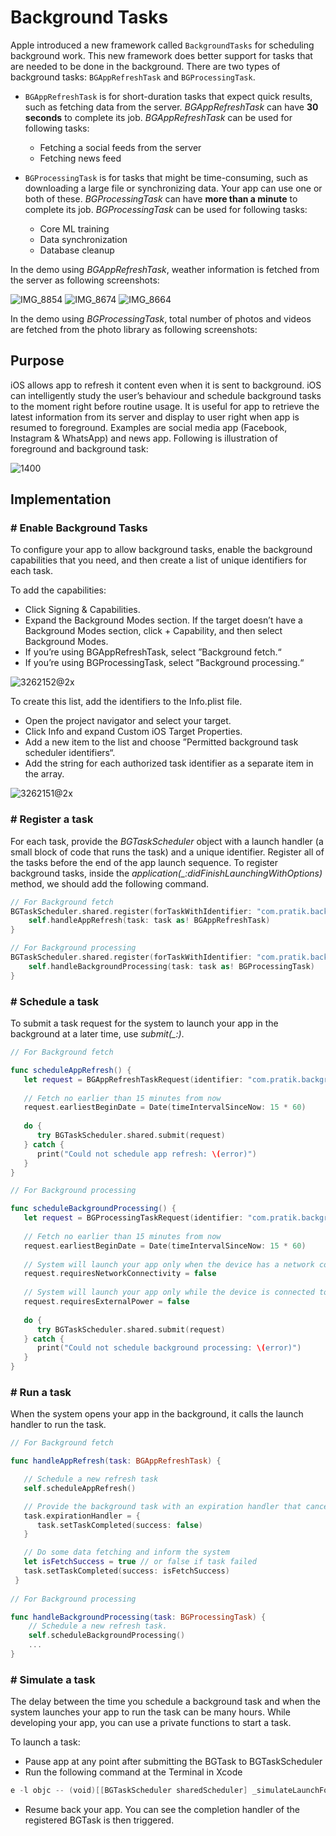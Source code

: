 # Background Tasks

Apple introduced a new framework called `BackgroundTasks` for scheduling background work. This new framework does better support for tasks that are needed to be done in the background. There are two types of background tasks: `BGAppRefreshTask` and `BGProcessingTask`.

- `BGAppRefreshTask` is for short-duration tasks that expect quick results, such as fetching data from the server. *BGAppRefreshTask* can have **30 seconds** to complete its job. *BGAppRefreshTask* can be used for following tasks:
    - Fetching a social feeds from the server
    - Fetching news feed

- `BGProcessingTask` is for tasks that might be time-consuming, such as downloading a large file or synchronizing data. Your app can use one or both of these. *BGProcessingTask* can have **more than a minute** to complete its job. *BGProcessingTask* can be used for following tasks:
    - Core ML training 
    - Data synchronization
    - Database cleanup

In the demo using *BGAppRefreshTask*, weather information is fetched from the server as following screenshots:

![IMG_8854](https://user-images.githubusercontent.com/96768526/170833023-afd7674f-3b58-4b44-8654-aaa6b95454f0.PNG)
![IMG_8674](https://user-images.githubusercontent.com/96768526/170833254-a53fd80e-40c2-4814-8a01-7187c66e5c01.PNG)
![IMG_8664](https://user-images.githubusercontent.com/96768526/170833140-fd1b71f9-718e-4ffc-b17b-63046b4d08b3.PNG)

In the demo using *BGProcessingTask*, total number of photos and videos are fetched from the photo library as following screenshots:

## Purpose

iOS allows app to refresh it content even when it is sent to background. iOS can intelligently study the user’s behaviour and schedule background tasks to the moment right before routine usage. It is useful for app to retrieve the latest information from its server and display to user right when app is resumed to foreground. Examples are social media app (Facebook, Instagram & WhatsApp) and news app. Following is illustration of foreground and background task:

![1400](https://user-images.githubusercontent.com/96768526/170824992-33f362df-4399-472a-aa95-8a090deec43b.png)

## Implementation

### # Enable Background Tasks

To configure your app to allow background tasks, enable the background capabilities that you need, and then create a list of unique identifiers for each task.

To add the capabilities:

- Click Signing & Capabilities.
- Expand the Background Modes section. If the target doesn’t have a Background Modes section, click + Capability, and then select Background Modes.
- If you’re using BGAppRefreshTask, select ”Background fetch.“
- If you’re using BGProcessingTask, select ”Background processing.“

![3262152@2x](https://user-images.githubusercontent.com/96768526/170824969-cb6808c1-bf00-4025-a0f4-6cf6e72e7699.png)

To create this list, add the identifiers to the Info.plist file.

- Open the project navigator and select your target.
- Click Info and expand Custom iOS Target Properties.
- Add a new item to the list and choose ”Permitted background task scheduler identifiers“.
- Add the string for each authorized task identifier as a separate item in the array.
 
![3262151@2x](https://user-images.githubusercontent.com/96768526/170825096-ce1d28c3-dae6-4b9c-8e4c-a08b0377b44b.png)

### # Register a task

For each task, provide the *BGTaskScheduler* object with a launch handler (a small block of code that runs the task) and a unique identifier. Register all of the tasks before the end of the app launch sequence. To register background tasks, inside the *application(_:didFinishLaunchingWithOptions)* method, we should add the following command.

```swift
// For Background fetch
BGTaskScheduler.shared.register(forTaskWithIdentifier: "com.pratik.backgrounds.BGFetch", using: nil) { task in
    self.handleAppRefresh(task: task as! BGAppRefreshTask)
}

// For Background processing
BGTaskScheduler.shared.register(forTaskWithIdentifier: "com.pratik.backgrounds.BGProcessing", using: nil) { task in
    self.handleBackgroundProcessing(task: task as! BGProcessingTask)
}
```

### # Schedule a task

To submit a task request for the system to launch your app in the background at a later time, use *submit(_:)*.

```swift
// For Background fetch

func scheduleAppRefresh() {
   let request = BGAppRefreshTaskRequest(identifier: "com.pratik.backgrounds.BGFetch")
   
   // Fetch no earlier than 15 minutes from now
   request.earliestBeginDate = Date(timeIntervalSinceNow: 15 * 60)
        
   do {
      try BGTaskScheduler.shared.submit(request)
   } catch {
      print("Could not schedule app refresh: \(error)")
   }
}

// For Background processing

func scheduleBackgroundProcessing() {
   let request = BGProcessingTaskRequest(identifier: "com.pratik.backgrounds.BGProcessing")
   
   // Fetch no earlier than 15 minutes from now
   request.earliestBeginDate = Date(timeIntervalSinceNow: 15 * 60)
        
   // System will launch your app only when the device has a network connection
   request.requiresNetworkConnectivity = false
   
   // System will launch your app only while the device is connected to external power
   request.requiresExternalPower = false
   
   do {
      try BGTaskScheduler.shared.submit(request)
   } catch {
      print("Could not schedule background processing: \(error)")
   }
}
```
### # Run a task

When the system opens your app in the background, it calls the launch handler to run the task.

```swift
// For Background fetch

func handleAppRefresh(task: BGAppRefreshTask) {

   // Schedule a new refresh task
   self.scheduleAppRefresh()

   // Provide the background task with an expiration handler that cancels the operation
   task.expirationHandler = {
      task.setTaskCompleted(success: false)
   }

   // Do some data fetching and inform the system
   let isFetchSuccess = true // or false if task failed                                                                         
   task.setTaskCompleted(success: isFetchSuccess)
 }
 
// For Background processing

func handleBackgroundProcessing(task: BGProcessingTask) {
    // Schedule a new refresh task.
    self.scheduleBackgroundProcessing()
    ...
}
```
### # Simulate a task

The delay between the time you schedule a background task and when the system launches your app to run the task can be many hours. While developing your app, you can use a private functions to start a task.

To launch a task:

- Pause app at any point after submitting the BGTask to BGTaskScheduler
- Run the following command at the Terminal in Xcode
```swift
e -l objc -- (void)[[BGTaskScheduler sharedScheduler] _simulateLaunchForTaskWithIdentifier:@"YOUR_TASK_IDENTIFIER"]
```
- Resume back your app. You can see the completion handler of the registered BGTask is then triggered.

